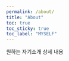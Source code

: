 ```yaml
---
permalink: /about/
title: "About"
toc: true
toc_sticky: true
toc_label: "MYSELF"
---
```



원하는 자기소개 상세 내용
